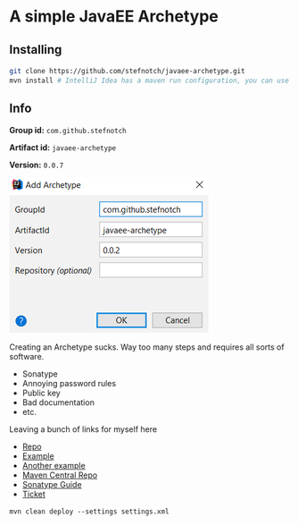 # A simple JavaEE Archetype

## Installing

```bash
git clone https://github.com/stefnotch/javaee-archetype.git
mvn install # IntelliJ Idea has a maven run configuration, you can use that as well
```

## Info


**Group id:** `com.github.stefnotch`

**Artifact id:** `javaee-archetype`

**Version:** `0.0.7`



![1556468463742](screenshot.png)



Creating an Archetype sucks. Way too many steps and requires all sorts of software.

- Sonatype
- Annoying password rules
- Public key
- Bad documentation
- etc.



Leaving a bunch of links for myself here

- [Repo](https://github.com/stefnotch/javaee-archetype)
- [Example](https://github.com/AdamBien/javaee8-essentials-archetype)
- [Another example](https://bitbucket.org/simpligility/ossrh-pipeline-demo/src)
- [Maven Central Repo](https://mvnrepository.com/repos/sonatype-releases)
- [Sonatype Guide](https://central.sonatype.org/pages/ossrh-guide.html)
- [Ticket](https://issues.sonatype.org/browse/OSSRH-48186)



```
mvn clean deploy --settings settings.xml
```

